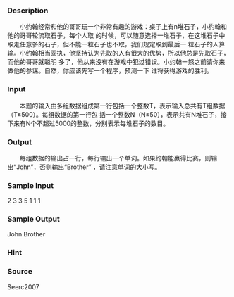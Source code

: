 
### Description
　　小约翰经常和他的哥哥玩一个非常有趣的游戏：桌子上有n堆石子，小约翰和他的哥哥轮流取石子，每个人取
的时候，可以随意选择一堆石子，在这堆石子中取走任意多的石子，但不能一粒石子也不取，我们规定取到最后一
粒石子的人算输。小约翰相当固执，他坚持认为先取的人有很大的优势，所以他总是先取石子，而他的哥哥就聪明
多了，他从来没有在游戏中犯过错误。小约翰一怒之前请你来做他的参谋。自然，你应该先写一个程序，预测一下
谁将获得游戏的胜利。
### Input
　　本题的输入由多组数据组成第一行包括一个整数T，表示输入总共有T组数据（T≤500）。每组数据的第一行包
括一个整数N（N≤50），表示共有N堆石子，接下来有N个不超过5000的整数，分别表示每堆石子的数目。
### Output
　　每组数据的输出占一行，每行输出一个单词。如果约翰能赢得比赛，则输出“John”，否则输出“Brother”
，请注意单词的大小写。
### Sample Input
2 
3 
3 5 1 
1 
1
### Sample Output
John
Brother
### Hint

### Source
Seerc2007 